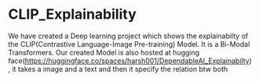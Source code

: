# CLIP_Explainability
We have created a Deep learning project which shows the explainabilty of the CLIP(Contrastive Language-Image Pre-training) Model. It is a Bi-Modal Transformers. Our created Model is also hosted at hugging face(https://huggingface.co/spaces/harsh001/DependableAI_Explainabilty) , it takes a image and a text and then it specify the relation btw both
